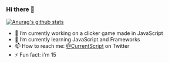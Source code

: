 ### Hi there 👋


[![Anurag's github stats](https://github-readme-stats.vercel.app/api?username=currentScript)](https://github.com/anuraghazra/github-readme-stats)

<!--START_SECTION:waka-->
<!--END_SECTION:waka-->

- 🔭 I’m currently working on a clicker game made in JavaScript
- 🌱 I’m currently learning JavaScript and Frameworks
- 📫 How to reach me: [@CurrentScript](https://twitter.com/CurrentScript) on Twitter
- ⚡ Fun fact: i'm 15
